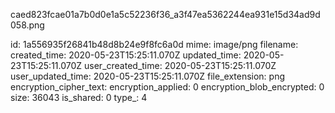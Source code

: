 caed823fcae01a7b0d0e1a5c52236f36_a3f47ea5362244ea931e15d34ad9d058.png

id: 1a556935f26841b48d8b24e9f8fc6a0d
mime: image/png
filename: 
created_time: 2020-05-23T15:25:11.070Z
updated_time: 2020-05-23T15:25:11.070Z
user_created_time: 2020-05-23T15:25:11.070Z
user_updated_time: 2020-05-23T15:25:11.070Z
file_extension: png
encryption_cipher_text: 
encryption_applied: 0
encryption_blob_encrypted: 0
size: 36043
is_shared: 0
type_: 4
